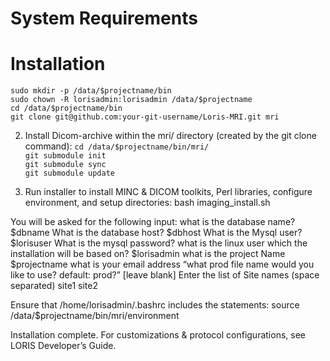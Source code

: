 # System Requirements

# Installation

```sudo mkdir -p /data/$projectname/bin``` <br>
```sudo chown -R lorisadmin:lorisadmin /data/$projectname``` <br>
```cd /data/$projectname/bin``` <br>
```git clone git@github.com:your-git-username/Loris-MRI.git mri```

2. Install Dicom-archive within the mri/ directory (created by the git clone command):
```cd /data/$projectname/bin/mri/ ```  <br>
```git submodule init```  <br>
```git submodule sync```  <br>
```git submodule update```

3. Run installer to install MINC & DICOM toolkits, Perl libraries, configure environment, and setup directories:
bash imaging_install.sh

You will be asked for the following input: 
what is the database name? $dbname
What is the database host? $dbhost
What is the Mysql user? $lorisuser 
What is the mysql password? 
what is the linux user which the installation will be based on? $lorisadmin
what is the project Name $projectname
what is your email address 
“what prod file name would you like to use? default: prod?”  [leave blank]
Enter the list of Site names (space separated) site1 site2

Ensure that /home/lorisadmin/.bashrc includes the statements: 
source /data/$projectname/bin/mri/environment

Installation complete. For customizations & protocol configurations, see LORIS Developer’s Guide.
